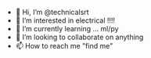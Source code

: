 - 👋 Hi, I’m @technicalsrt
- 👀 I’m interested in electrical !!!!
- 🌱 I’m currently learning ... ml/py
- 💞️ I’m looking to collaborate on anything
- 📫 How to reach me "find me"

<!---
technicalsrt/technicalsrt is a ✨ special ✨ repository because its `README.md` (this file) appears on your GitHub profile.
You can click the Preview link to take a look at your changes.
--->
